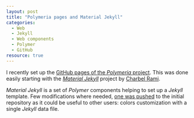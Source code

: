 ```yaml
---
layout: post 
title: "Polymeria pages and Material Jekyll"
categories:
  - Web
  - Jekyll
  - Web components
  - Polymer
  - GitHub
resource: true
---
```

<div>
<p>
I recently set up the <a href="http://bdulac.github.io/polymeria/">GitHub pages of the <em>Polymeria</em> project</a>. This was done easily starting with the <a href="http://charbelrami.github.io/material-jekyll/"><em>Material Jekyll</em></a> project by <a href="https://github.com/charbelrami">Charbel Rami</a>.
</p>
<p>
<em>Material Jekyll</em> is a set of <em>Polymer</em> components helping to set up a <em>Jekyll</em> template. Few modifications where needed, <a href="https://github.com/charbelrami/material-jekyll/pull/2">one was pushed</a> to the initial repository as it could be useful to other users: colors customization with a single <em>Jekyll</em> data file.
</p>
</div>